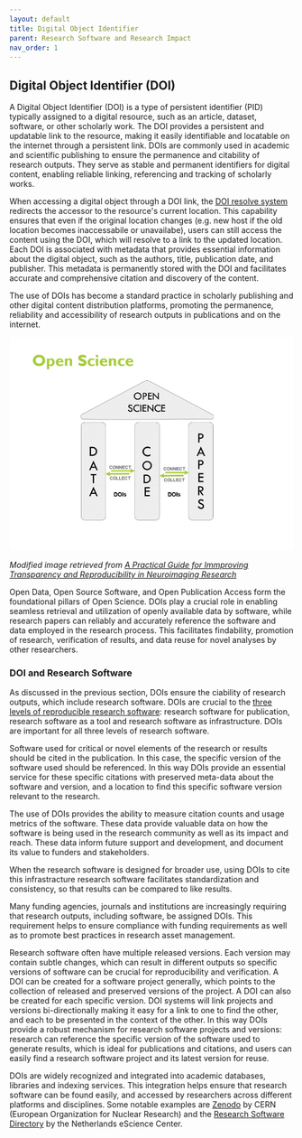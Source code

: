 ```yaml
---
layout: default
title: Digital Object Identifier
parent: Research Software and Research Impact
nav_order: 1
---
```


## Digital Object Identifier (DOI)

A Digital Object Identifier (DOI) is a type of persistent identifier (PID) typically assigned to a digital resource, such as an article, dataset, software, or other scholarly work. The DOI provides a persistent and updatable link to the resource, making it easily identifiable and locatable on the internet through a persistent link. DOIs are commonly used in academic and scientific publishing to ensure the permanence and citability of research outputs. They serve as stable and permanent identifiers for digital content, enabling reliable linking, referencing and tracking of scholarly works.  

When accessing a digital object through a DOI link, the [DOI resolve system](https://www.doi.org/) redirects the accessor to the resource's current location. This capability ensures that even if the original location changes (e.g. new host if the old location becomes inaccessabile or unavailabe), users can still access the content using the DOI, which will resolve to a link to the updated location. Each DOI is associated with metadata that provides essential information about the digital object, such as the authors, title, publication date, and publisher. This metadata is permanently stored with the DOI and facilitates accurate and comprehensive citation and discovery of the content.  

The use of DOIs has become a standard practice in scholarly publishing and other digital content distribution platforms, promoting the permanence, reliability and accessibility of research outputs in publications and on the internet.  

![doi-open-science](assets/img/doi-open-science.jpg)  

_Modified image retrieved from [A Practical Guide for Immproving Transparency and Reproducibility in Neuroimaging Research](https://doi.org/10.1371/journal.pbio.1002506​)_  

Open Data, Open Source Software, and Open Publication Access form the foundational pillars of Open Science. DOIs play a crucial role in enabling seamless retrieval and utilization of openly available data by software, while research papers can reliably and accurately reference the software and data employed in the research process. This facilitates findability, promotion of research, verification of results, and data reuse for novel analyses by other researchers.  

### DOI and Research Software

As discussed in the previous section, DOIs ensure the ciability of research outputs, which include research software. DOIs are crucial to the [three levels of reproducible research software](https://mcmasterrs.github.io/lm_reproducible-rs/smp/smp.html#reproducibility-goal): research software for publication, research software as a tool and research software as infrastructure. DOIs are important for all three levels of research software.

Software used for critical or novel elements of the research or results should be cited in the publication. In this case, the specific version of the software used should be referenced. In this way DOIs provide an essential service for these specific citations with preserved meta-data about the software and version, and a location to find this specific software version relevant to the research.

The use of DOIs provides the ability to measure citation counts and usage metrics of the software. These data provide valuable data on how the software is being used in the research community as well as its impact and reach. These data inform future support and development, and document its value to funders and stakeholders.  

When the research software is designed for broader use, using DOIs to cite this infrastracture research software facilitates standardization and consistency, so that results can be compared to like results.

Many funding agencies, journals and institutions are increasingly requiring that research outputs, including software, be assigned DOIs. This requirement helps to ensure compliance with funding requirements as well as to promote best practices in research asset management.  

Research software often have multiple released versions. Each version may contain subtle changes, which can result in different outputs so specific versions of software can be crucial for reproducibility and verification. A DOI can be created for a software project generally, which points to the collection of released and preserved versions of the project. A DOI can also be created for each specific version. DOI systems will link projects and versions bi-directionally making it easy for a link to one to find the other, and each to be presented in the context of the other. In this way DOIs provide a robust mechanism for research software projects and versions: research can reference the specific version of the software used to generate results, which is ideal for publications and citations, and users can easily find a research software project and its latest version for reuse.

DOIs are widely recognized and integrated into academic databases, libraries and indexing services. This integration helps ensure that research software can be found easily, and accessed by researchers across different platforms and disciplines. Some notable examples are [Zenodo](https://zenodo.org/) by CERN (European Organization for Nuclear Research) and the [Research Software Directory](https://research-software-directory.org/) by the Netherlands eScience Center.  
